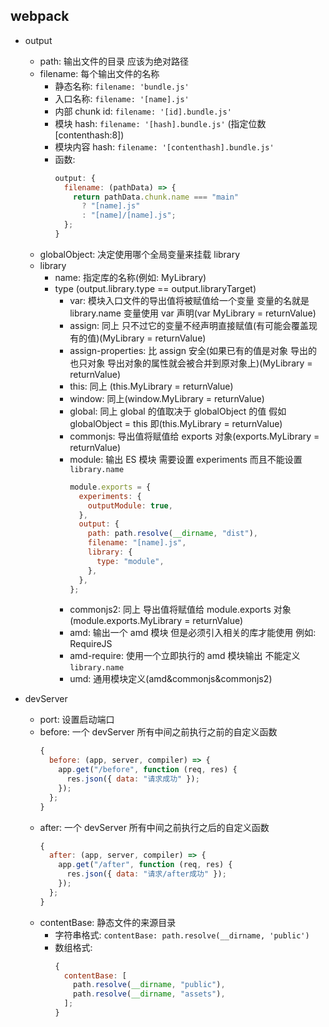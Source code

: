 ## webpack

- output

  - path: 输出文件的目录 应该为绝对路径
  - filename: 每个输出文件的名称
    - 静态名称: `filename: 'bundle.js'`
    - 入口名称: `filename: '[name].js'`
    - 内部 chunk id: `filename: '[id].bundle.js'`
    - 模块 hash: `filename: '[hash].bundle.js'` (指定位数 [contenthash:8])
    - 模块内容 hash: `filename: '[contenthash].bundle.js'`
    - 函数:
      ```javascript
      output: {
        filename: (pathData) => {
          return pathData.chunk.name === "main"
            ? "[name].js"
            : "[name]/[name].js";
        };
      }
      ```
  - globalObject: 决定使用哪个全局变量来挂载 library
  - library
    - name: 指定库的名称(例如: MyLibrary)
    - type (output.library.type == output.libraryTarget)
      - var: 模块入口文件的导出值将被赋值给一个变量 变量的名就是 library.name 变量使用 var 声明(var MyLibrary = returnValue)
      - assign: 同上 只不过它的变量不经声明直接赋值(有可能会覆盖现有的值)(MyLibrary = returnValue)
      - assign-properties: 比 assign 安全(如果已有的值是对象 导出的也只对象 导出对象的属性就会被合并到原对象上)(MyLibrary = returnValue)
      - this: 同上 (this.MyLibrary = returnValue)
      - window: 同上(window.MyLibrary = returnValue)
      - global: 同上 global 的值取决于 globalObject 的值 假如 globalObject = this 即(this.MyLibrary = returnValue)
      - commonjs: 导出值将赋值给 exports 对象(exports.MyLibrary = returnValue)
      - module: 输出 ES 模块 需要设置 experiments 而且不能设置 `library.name`
        ```javascript
        module.exports = {
          experiments: {
            outputModule: true,
          },
          output: {
            path: path.resolve(__dirname, "dist"),
            filename: "[name].js",
            library: {
              type: "module",
            },
          },
        };
        ```
      - commonjs2: 同上 导出值将赋值给 module.exports 对象(module.exports.MyLibrary = returnValue)
      - amd: 输出一个 amd 模块 但是必须引入相关的库才能使用 例如: RequireJS
      - amd-require: 使用一个立即执行的 amd 模块输出 不能定义 `library.name`
      - umd: 通用模块定义(amd&commonjs&commonjs2)

- devServer
  - port: 设置启动端口
  - before: 一个 devServer 所有中间之前执行之前的自定义函数
    ```javascript
    {
      before: (app, server, compiler) => {
        app.get("/before", function (req, res) {
          res.json({ data: "请求成功" });
        });
      };
    }
    ```
  - after: 一个 devServer 所有中间之前执行之后的自定义函数
    ```javascript
    {
      after: (app, server, compiler) => {
        app.get("/after", function (req, res) {
          res.json({ data: "请求/after成功" });
        });
      };
    }
    ```
  - contentBase: 静态文件的来源目录
    - 字符串格式: `contentBase: path.resolve(__dirname, 'public')`
    - 数组格式:
      ```javascript
      {
        contentBase: [
          path.resolve(__dirname, "public"),
          path.resolve(__dirname, "assets"),
        ];
      }
      ```

